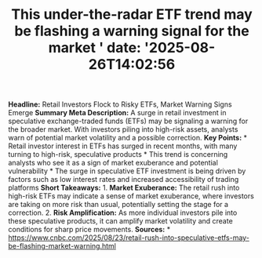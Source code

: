﻿---
title: "This under-the-radar ETF trend may be flashing a warning signal for the market '
date: '2025-08-26T14:02:56"
category: "Markets"
summary: ""
slug: "this undertheradar etf trend may be flashing a warning signa"
source_urls:
  - "https://www.cnbc.com/2025/08/23/retail-rush-into-speculative-etfs-may-be-flashing-market-warning.html"
seo:
  title: "This under-the-radar ETF trend may be flashing a warning signal for the market  | Hash n Hedge'
  description: '"
  keywords: ["news", "markets", "brief"]
---
**Headline:** Retail Investors Flock to Risky ETFs, Market Warning Signs Emerge  **Summary Meta Description:** A surge in retail investment in speculative exchange-traded funds (ETFs) may be signaling a warning for the broader market. With investors piling into high-risk assets, analysts warn of potential market volatility and a possible correction.  **Key Points:**  * Retail investor interest in ETFs has surged in recent months, with many turning to high-risk, speculative products * This trend is concerning analysts who see it as a sign of market exuberance and potential vulnerability * The surge in speculative ETF investment is being driven by factors such as low interest rates and increased accessibility of trading platforms  **Short Takeaways:**  1. **Market Exuberance:** The retail rush into high-risk ETFs may indicate a sense of market exuberance, where investors are taking on more risk than usual, potentially setting the stage for a correction. 2. **Risk Amplification:** As more individual investors pile into these speculative products, it can amplify market volatility and create conditions for sharp price movements.  **Sources:** * https://www.cnbc.com/2025/08/23/retail-rush-into-speculative-etfs-may-be-flashing-market-warning.html 
